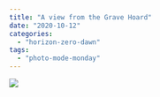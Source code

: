 ```yaml
---
title: "A view from the Grave Hoard"
date: "2020-10-12"
categories: 
  - "horizon-zero-dawn"
tags: 
  - "photo-mode-monday"
---
```


[![](images/Horizon-Zero-Dawn™_-Complete-Edition_20201012082140-scaled.jpg)](https://davidpeach.me/wp-content/uploads/2022/05/Horizon-Zero-Dawn™_-Complete-Edition_20201012082140-scaled.jpg)
